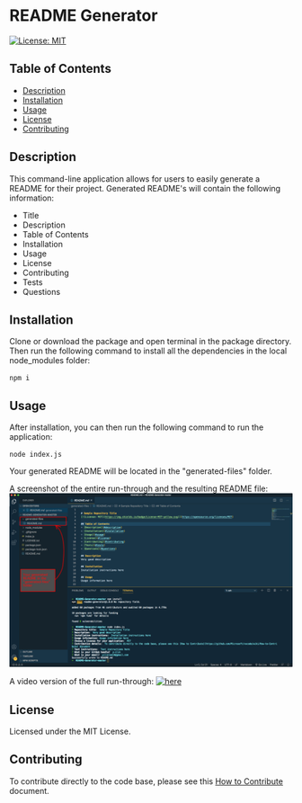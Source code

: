 # README Generator

[![License: MIT](https://img.shields.io/badge/License-MIT-yellow.svg)](https://opensource.org/licenses/MIT)

## Table of Contents

- [Description](#description)
- [Installation](#installation)
- [Usage](#usage)
- [License](#license)
- [Contributing](#contributing)

## Description

This command-line application allows for users to easily generate a README for their project. Generated README's will contain the following information:

- Title
- Description
- Table of Contents
- Installation
- Usage
- License
- Contributing
- Tests
- Questions

## Installation

Clone or download the package and open terminal in the package directory. Then run the following command to install all the dependencies in the local node_modules folder:

```
npm i
```

## Usage

After installation, you can then run the following command to run the application:

```
node index.js
```

Your generated README will be located in the "generated-files" folder.

A screenshot of the entire run-through and the resulting README file:
![App Screenshot](./assets/app-screenshot.png)

A video version of the full run-through: [![here](./assets/application-run-through.gif)](./assets/application-run-through.gif)

## License

Licensed under the MIT License.

## Contributing

To contribute directly to the code base, please see this [How to Contribute](https://github.com/Microsoft/vscode/wiki/How-to-Contribute) document.
